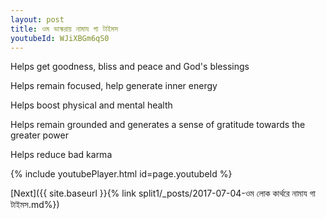 ```yaml
---
layout: post
title: ওম ভাস্করায় নামায গা টাইমস
youtubeId: WJiXBGm6qS0
---
```

 
 
Helps get goodness, bliss and peace and God's blessings
 
Helps remain focused, help generate inner energy 
 
Helps boost physical and mental health 
 
Helps remain grounded and generates a sense of gratitude towards the greater power 
 
Helps reduce bad karma
 
 
 
 


{% include youtubePlayer.html id=page.youtubeId %}
 
[Next]({{ site.baseurl }}{% link  split1/_posts/2017-07-04-ওম লোক কার্থরে নামায গা টাইমস.md%})
 
